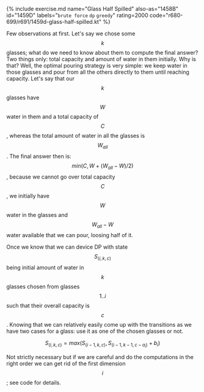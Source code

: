 {% include exercise.md name="Glass Half Spilled"  also-as="1458B" id="1459D" labels="`brute force` `dp` `greedy`" rating=2000 code="r680-699/r691/1459d-glass-half-spilled.kt" %}

Few observations at first.  Let's say we chose some $$k$$ glasses; what do we need to know about them to compute the final answer?  Two things only: total capacity and amount of water in them initially.  Why is that?  Well, the optimal pouring strategy is very simple: we keep water in those glasses and pour from all the others directly to them until reaching capacity.  Let's say that our $$k$$ glasses have $$W$$ water in them and a total capacity of $$C$$, whereas the total amount of water in all the glasses is $$W_{all}$$.  The final answer then is: $$min(C, W + (W_{all}-W)/2)$$, because we cannot go over total capacity $$C$$, we initially have $$W$$ water in the glasses and $$W_{all}-W$$ water available that we can pour, loosing half of it.

Once we know that we can device DP with state $$S_{(i,k,c)}$$ being initial amount of water in $$k$$ glasses chosen from glasses $$1..i$$ such that their overall capacity is $$c$$.  Knowing that we can relatively easily come up with the transitions as we have two cases for a glass: use it as one of the chosen glasses or not.

$$S_{(i,k,c)} = max(S_{(i-1,k,c)}, S_{(i-1,k-1,c-a_i)} + b_i)$$

Not strictly necessary but if we are careful and do the computations in the right order we can get rid of the first dimension $$i$$; see code for details.
